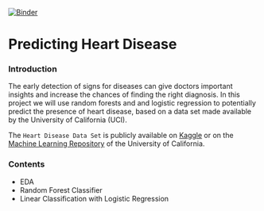 [![Binder](https://mybinder.org/badge_logo.svg)](https://mybinder.org/v2/gh/abfu/predicting_heart_disease/master)
# Predicting Heart Disease

### Introduction
The early detection of signs for diseases can give doctors important insights and increase the chances of finding the right diagnosis. In this project we will use random forests and and logistic regression to potentially predict the presence of heart disease, based on a data set made available by the University of California (UCI).

 The `Heart Disease Data Set` is publicly available on [Kaggle](https://www.kaggle.com/ronitf/heart-disease-uci) or on the [Machine Learning Repository](https://archive.ics.uci.edu/ml/datasets/Heart+Disease) of the University of California.
 
 ### Contents
 * EDA
 * Random Forest Classifier
 * Linear Classification with Logistic Regression

